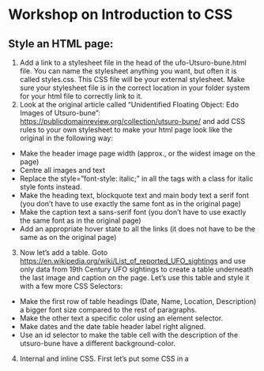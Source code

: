 # Workshop on Introduction to CSS

## Style an HTML page:

1)	Add a link to a stylesheet file in the head of the ufo-Utsuro-bune.html file. You can name the stylesheet anything you want, but often it is called styles.css. This CSS file will be your external stylesheet. Make sure your stylesheet file is in the correct location in your folder system for your html file to correctly link to it.
2)	Look at the original article called “Unidentified Floating Object: Edo Images of Utsuro-bune”: https://publicdomainreview.org/collection/utsuro-bune/
and add CSS rules to your own stylesheet to make your html page look like the original in the following way:
-	Make the header image page width (approx., or the widest image on the page)
-	Centre all images and text
-	Replace the style=”font-style: italic;” in all the <span> tags with a class for italic style fonts instead.
-	Make the heading text, blockquote text and main body text a serif font (you don’t have to use exactly the same font as in the original page)
-	Make the caption text a sans-serif font (you don’t have to use exactly the same font as in the original page)
-	Add an appropriate hover state to all the links (it does not have to be the same as on the original page)
3)	Now let’s add a table. Goto https://en.wikipedia.org/wiki/List_of_reported_UFO_sightings and use only data from 19th Century UFO sightings to create a table underneath the last image and caption on the page. Let’s use this table and style it with a few more CSS Selectors:
-	Make the first row of table headings (Date, Name, Location, Description) a bigger font size compared to the rest of paragraphs.
-	Make the other text a specific color using an element selector.
-	Make dates and the date table header label right aligned.
-	Use an id selector to make the table cell with the description of the utsuro-bune have a different background-color.
4)	Internal and inline CSS. First let’s put some CSS in a <style> tag inside the head. This is called internal CSS:
-	Using the text-decoration property, underline the heading of the article.
-	Now change the heading to a different web safe font, including the appropriate fallback fonts in case a user doesn’t have the preferred font.
5)	For the following tasks use inline CSS. If you want to only style one part of a paragraph instead of all of it, use the <span> tag.
-	Give the blockquote a different background color (make sure the text is readable against the new background color).
-	Change the width and height of the first paragraph of text to 50px. Notice what happens when the amount of text is too much for its container. Then change the width and height of the article to a suitable amount so that all the text is visible. Try using different units for the widths and heights and see what happens (px, em, %, auto).
-	Apply text-transform to the first paragraph to see what it does. Try out all three transforms on the first paragraph: lowercase, uppercase, capitalize; sticking with the text-transform you prefer from a design point of view.
-	Try out different text spacing properties and values to the first paragraph to see what they do.
-	Give your article heading a text-shadow in a color other than black.
6)	CSS box model:
-	Using concepts learnt from the CSS Box Model (margin, padding, border) style the blockquote to create a design you like.
-	Add color to the margin, padding or border of the images of the page to help create an interesting page design.


